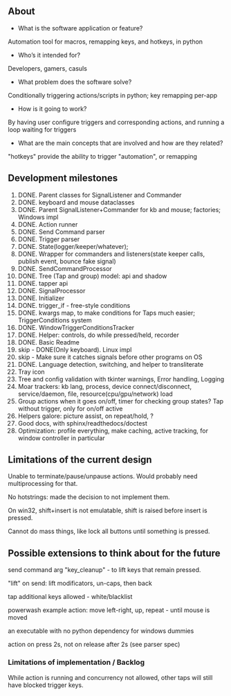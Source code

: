 ## About

- What is the software application or feature?

Automation tool for macros, remapping keys, and hotkeys, in python

- Who’s it intended for?

Developers, gamers, casuls

- What problem does the software solve?

Conditionally triggering actions/scripts in python; key remapping per-app

- How is it going to work?

By having user configure triggers and corresponding actions, and running a loop waiting for triggers

- What are the main concepts that are involved and how are they related?

"hotkeys" provide the ability to trigger "automation", or remapping

## Development milestones

1. DONE. Parent classes for SignalListener and Commander
2. DONE. keyboard and mouse dataclasses
3. DONE. Parent SignalListener+Commander for kb and mouse; factories; Windows impl
4. DONE. Action runner
5. DONE. Send Command parser
6. DONE. Trigger parser
7. DONE. State(logger/keeper/whatever);
8. DONE. Wrapper for commanders and listeners(state keeper calls, publish event, bounce fake signal)
9. DONE. SendCommandProcessor
10. DONE. Tree (Tap and group) model: api and shadow
11. DONE. tapper api
12. DONE. SignalProcessor
13. DONE. Initializer
14. DONE. trigger_if - free-style conditions
15. DONE. kwargs map, to make conditions for Taps much easier; TriggerConditions system
16. DONE. WindowTriggerConditionsTracker
17. DONE. Helper: controls, do while pressed/held, recorder
18. DONE. Basic Readme
19. skip - DONE(Only keyboard). Linux impl
20. skip - Make sure it catches signals before other programs on OS
21. DONE. Language detection, switching, and helper to transliterate
23. Tray icon
24. Tree and config validation with tkinter warnings, Error handling, Logging
25. Moar trackers: kb lang, process, device connect/disconnect, service/daemon, file, resource(cpu/gpu/network) load
26. Group actions when it goes on/off, timer for checking group states? Tap without trigger, only for on/off active
27. Helpers galore: picture assist, on repeat/hold, ?
28. Good docs, with sphinx/readthedocs/doctest
29. Optimization: profile everything, make caching, active tracking, for window controller in particular


## Limitations of the current design

Unable to terminate/pause/unpause actions.
Would probably need multiprocessing for that.

No hotstrings: made the decision to not implement them.

On win32, shift+insert is not emulatable, shift is raised before insert is pressed.

Cannot do mass things, like lock all buttons until something is pressed.


## Possible extensions to think about for the future

send command arg "key_cleanup" - to lift keys that remain pressed.

"lift" on send: lift modificators, un-caps, then back

tap additional keys allowed - white/blacklist

powerwash example action: move left-right, up, repeat - until mouse is moved

an executable with no python dependency for windows dummies

action on press 2s, not on release after 2s (see parser spec)


### Limitations of implementation / Backlog

While action is running and concurrency not allowed, other taps will still have blocked trigger keys.
